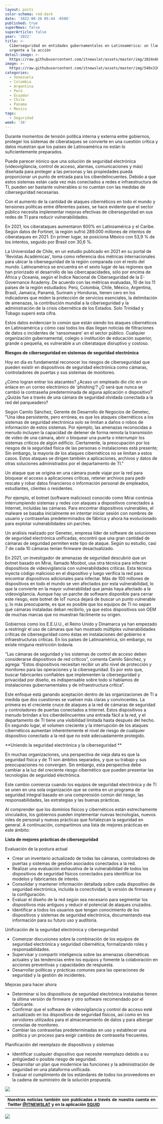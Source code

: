 ```yaml
---
layout: posts
color-schema: red-dark
date: '2022-08-26 05:44 -0500'
published: true
superNews: false
superArticle: false
year: '2022'
title: >-
  Ciberseguridad en entidades gubernamentales en Latinoamérica: un llamado
  urgente a la acción
detail-image: >-
  https://raw.githubusercontent.com/itnewslat/assets/master/img/1024x680/mujer-SOC-g.jpg
image: >-
  https://raw.githubusercontent.com/itnewslat/assets/master/img/540x320/mujer-SOC-p.jpg
categories:
  - Venezuela
  - Colombia
  - Argentina
  - Perú
  - Ecuador
  - Chile
  - Panama
  - Mexico
tags:
  - Seguridad
week: '34'
---
```

Durante momentos de tensión política interna y externa entre gobiernos, proteger los sistemas de ciberataques se convierte en una cuestión crítica y datos muestran que los países de Latinoamérica no están lo suficientemente preparados.

Puede parecer irónico que una solución de seguridad electrónica (videovigilancia, control de acceso, alarmas, comunicaciones y más) diseñada para proteger a las personas y las propiedades pueda proporcionar un punto de entrada para los ciberdelincuentes. Debido a que estos sistemas están cada vez más conectados a redes e infraestructura de TI, pueden ser bastante vulnerables si no cuentan con las medidas de ciberseguridad necesarias. 

Con el aumento de la cantidad de ataques cibernéticos en todo el mundo y tensiones políticas entre diferentes países, se hace evidente que el sector público necesita implementar mejoras efectivas de ciberseguridad en sus redes de TI para reducir vulnerabilidades.

En 2021, los ciberataques aumentaron 600% en Latinoamérica y el Caribe. Según datos de Fortinet, la región sufrió 289.000 millones de intentos de ciberataques en 2021. En primer lugar, se posiciona México con 53,9 % de los intentos, seguido por Brasil con 30,6 %. 

La Universidad de Chile, en un estudio publicado en 2021 en su portal de 'Revistas Académicas', toma como referencia dos métricas internacionales para ubicar la ciberseguridad de la región comparada con el resto del mundo. Latinoamérica se encuentra en el sexto lugar de las regiones que han priorizado el desarrollo de las cibercapacidades, sólo por encima de África y Oceanía, según el Índice Nacional de Ciberseguridad de la E-Governance Academy. De acuerdo con las métricas evaluadas, 10 de los 11 países de la región estudiados: Perú, Colombia, Chile, México, Argentina, Brasil, Jamaica, Panamá, Surinam y Honduras, tienen cero en los indicadores que miden la protección de servicios esenciales, la delimitación de amenazas, la contribución mundial a la ciberseguridad y la administración de la crisis cibernética de los Estados. Solo Trinidad y Tobago superó esta cifra.

Estos datos evidencian lo común que están siendo los ataques cibernéticos en Latinoamérica y cómo casi todos los días llegan noticias de filtraciones de datos o incidentes de 'ransomware' en el sector público. Cualquier organización gubernamental, colegio o institución de educación superior, grande o pequeña, es vulnerable a un ciberataque disruptivo y costoso.

**Riesgos de ciberseguridad en sistemas de seguridad electrónica**

Hoy en día es fundamental reconocer los riesgos de ciberseguridad que pueden existir en dispositivos de seguridad electrónica como cámaras, controladores de puertas y sus sistemas de monitoreo.

¿Cómo logran entrar los atacantes? ¿Acaso un empleado dio clic en un enlace en un correo electrónico de 'phishing'? ¿O será que nunca se cambió la contraseña predeterminada de alguna aplicación o dispositivo? ¿Quizás fue a través de una cámara de seguridad olvidada conectada a la red del parqueadero?

Según Camilo Sánchez, Gerente de Desarrollo de Negocios de Genetec, "Una idea persistente, pero errónea, es que los ataques cibernéticos a los sistemas de seguridad electrónica solo se limitan a daños o robos de información de estos sistemas. Por ejemplo, las amenazas reconocidas a menudo incluyen la capacidad de detener de forma remota la transmisión de video de una cámara, abrir o bloquear una puerta o interrumpir los sistemas críticos de algún edificio. Ciertamente, la preocupación por los riesgos de la seguridad física de las personas o instalaciones está presente; Sin embargo, la mayoría de los ataques cibernéticos no se limitan a estos casos. Estos ataques se dirigen también a aplicaciones, archivos y datos de otras soluciones administrados por el departamento de TI."

Un ataque que se origina en una cámara puede viajar por la red para bloquear el acceso a aplicaciones críticas, retener archivos para pedir rescate y robar datos financieros o información personal de empleados, estudiantes, clientes o residentes.

Por ejemplo, el botnet (software malicioso) conocido como Mirai continúa interrumpiendo sistemas y redes con ataques a dispositivos conectados a Internet, incluidas las cámaras. Para encontrar dispositivos vulnerables, el malware se basaba inicialmente en intentar iniciar sesión con nombres de usuario y contraseñas predeterminados de fábrica y ahora ha evolucionado para explotar vulnerabilidades sin parches.
 
Un análisis realizado por Genetec, empresa líder de software de soluciones de seguridad electrónica unificadas, encontró que una gran cantidad de cámaras de seguridad permiten este tipo de ataque. Según su estudio, casi 7 de cada 10 cámaras tenían firmware desactualizado.
  
En 2021, un investigador de amenazas de seguridad descubrió que un botnet basado en Mirai, llamado Moobot, usa otra técnica para infectar dispositivos de videovigilancia con vulnerabilidades críticas. Esta técnica inyecta código malicioso en el dispositivo y luego verifica la red para encontrar dispositivos adicionales para infectar. Más de 100 millones de dispositivos en todo el mundo se ven afectados por esta vulnerabilidad, lo que la convierte en la mayor vulnerabilidad que jamás haya afectado a la videovigilancia.  Aunque hay un parche de software disponible para cerrar este riesgo, este botnet de IoT nunca dejará de buscar un punto vulnerable y, lo más preocupante, es que es posible que los equipos de TI no sepan qué cámaras instaladas deban recibirlo, ya que estos dispositivos son OEM de muchas marcas que no muestran fácilmente su origen. 

Gobiernos como los E.E.U.U., el Reino Unido y Dinamarca ya han empezado a restringir el uso de cámaras que han mostrado múltiples vulnerabilidades críticas de ciberseguridad como éstas en instalaciones del gobierno e infraestructuras críticas. En los países de Latinoamérica, sin embargo, no existe ninguna restricción todavía.

“Las cámaras de seguridad y los sistemas de control de acceso deben considerarse dispositivos de red críticos”, comenta Camilo Sánchez, y agrega: “Estos dispositivos necesitan recibir un alto nivel de protección y monitoreo para las operaciones y la ciberseguridad. Es por esto que, buscar fabricantes confiables que implementen la ciberseguridad y privacidad por diseño, es indispensable sobre todo si hablamos de instalaciones gubernamentales y de infraestructura crítica”.

Este enfoque está ganando aceptación dentro de las organizaciones de TI a medida que dos cuestiones se vuelven más claras y convincentes. La primera es el creciente cruce de ataques a la red de cámaras de seguridad y controladores de puertas conectados a Internet. Estos dispositivos a menudo brindan a los ciberdelincuentes una entrada fácil a la red, y el departamento de TI tiene una visibilidad limitada hasta después del hecho. En segundo lugar, el volumen creciente y la interrupción de los ataques cibernéticos aumentan inherentemente el nivel de riesgo de cualquier dispositivo conectado a la red que no esté adecuadamente protegido.

**Uniendo la seguridad electrónica y la ciberseguridad **

En muchas organizaciones, una perspectiva de vieja data es que la seguridad física y de TI son ámbitos separados, y que su trabajo y sus preocupaciones no convergen. Sin embargo, esta perspectiva debe cambiar a la luz del creciente riesgo cibernético que pueden presentar las tecnologías de seguridad electrónica.

Este cambio comienza cuando los equipos de seguridad electrónica y de TI se unen en una sola organización que se centra en un programa de seguridad integral basado en una comprensión común del riesgo, las responsabilidades, las estrategias y las buenas prácticas.

Al comprender que los dominios físicos y cibernéticos están estrechamente vinculados, los gobiernos pueden implementar nuevas tecnologías, nuevos roles de personal y nuevas prácticas que fortalezcan la seguridad en general. A continuación, compartimos una lista de mejores prácticas en este ámbito:

**Lista de mejores prácticas de ciberseguridad**

Evaluación de la postura actual
- Crear un inventario actualizado de todas las cámaras, controladores de puertas y sistemas de gestión asociados conectados a la red.
- Realizar una evaluación exhaustiva de la vulnerabilidad de todos los dispositivos de seguridad físicos conectados para identificar los modelos y fabricantes de interés.
- Consolidar y mantener información detallada sobre cada dispositivo de seguridad electrónica, incluida la conectividad, la versión de firmware y la configuración.
- Evaluar el diseño de la red según sea necesario para segmentar los dispositivos más antiguos y reducir el potencial de ataques cruzados.
- Identificar a todos los usuarios que tengan conocimiento de los dispositivos y sistemas de seguridad electrónica, documentando esa información para su futuro uso y auditoria.


Unificación de la seguridad electrónica y ciberseguridad
- Comenzar discusiones sobre la combinación de los equipos de seguridad electrónica y seguridad cibernética, formalizando roles y responsabilidades.
- Supervisar y compartir inteligencia sobre las amenazas cibernéticas actuales y las tendencias entre los equipos y fomente la colaboración en acciones preventivas y capacidades de respuesta.
- Desarrollar políticas y prácticas comunes para las operaciones de seguridad y la gestión de incidentes.


Mejoras para hacer ahora
- Determinar si los dispositivos de seguridad electrónica instalados tienen la última versión de firmware y otro software recomendado por el fabricante.
- Confirmar que el software de videovigilancia y control de acceso esté actualizado en los dispositivos de seguridad físicos, así como en los servidores utilizados para el almacenamiento de datos y para albergar consolas de monitoreo.
- Cambiar las contraseñas predeterminadas en uso y establecer una política y un proceso para exigir cambios de contraseña frecuentes.


Planificación del reemplazo de dispositivos y sistemas
- Identificar cualquier dispositivo que necesite reemplazo debido a su antigüedad o posible riesgo de seguridad. 
- Desarrollar un plan que modernice las funciones y la administración de seguridad en una plataforma unificada.
- Evaluar el cumplimiento de los estándares de todos los proveedores en la cadena de suministro de la solución propuesta.


![](https://raw.githubusercontent.com/itnewslat/assets/master/img/540x320/mujer-SOC-p.jpg)


<table style="height: 42px;" width="569">
<tbody>
<tr>
<td style="text-align: justify;"><sub><strong>Nuestras noticias también son publicadas a través de nuestra cuenta en Twitter <a href="https://twitter.com/itnewslat?lang=es">@ITNEWSLAT</a> y en la aplicación <a href="https://squidapp.co/en/">SQUID</a></strong></sub></td>
</tr>
</tbody>
</table>

<img src="https://tracker.metricool.com/c3po.jpg?hash=56f88a41e39ab42c063cc51676587a04"/>